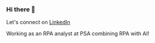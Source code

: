 ### Hi there 👋

Let's connect on [LinkedIn](https://www.linkedin.com/in/vervoort-joren/)

Working as an RPA analyst at PSA combining RPA with AI!
